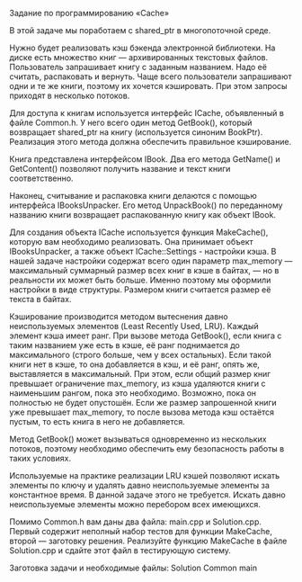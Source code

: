 Задание по программированию «Cache»
 

В этой задаче мы поработаем с shared_ptr в многопоточной среде.

Нужно будет реализовать кэш бэкенда электронной библиотеки. На диске есть множество книг — архивированных текстовых файлов. Пользователь запрашивает книгу с заданным названием. Надо её считать, распаковать и вернуть. Чаще всего пользователи запрашивают одни и те же книги, поэтому их хочется кэшировать. При этом запросы приходят в несколько потоков.

Для доступа к книгам используется интерфейс ICache, объявленный в файле Common.h. У него всего один метод GetBook(), который возвращает shared_ptr на книгу (используется синоним BookPtr). Реализация этого метода должна обеспечить правильное кэширование.

Книга представлена интерфейсом IBook. Два его метода GetName() и GetContent() позволяют получить название и текст книги соответственно.

Наконец, считывание и распаковка книги делаются с помощью интерфейса IBooksUnpacker. Его метод UnpackBook() по переданному названию книги возвращает распакованную книгу как объект IBook.

Для создания объекта ICache используется функция MakeCache(), которую вам необходимо реализовать. Она принимает объект IBooksUnpacker, а также объект ICache::Settings - настройки кэша. В нашей задаче настройки содержат всего один параметр max_memory — максимальный суммарный размер всех книг в кэше в байтах, — но в реальности их может быть больше. Именно поэтому мы оформили настройки в виде структуры. Размером книги считается размер её текста в байтах.

Кэширование производится методом вытеснения давно неиспользуемых элементов (Least Recently Used, LRU). Каждый элемент кэша имеет ранг. При вызове метода GetBook(), если книга с таким названием уже есть в кэше, её ранг поднимается до максимального (строго больше, чем у всех остальных). Если такой книги нет в кэше, то она добавляется в кэш, и её ранг, опять же, выставляется в максимальный. При этом, если общий размер книг превышает ограничение max_memory, из кэша удаляются книги с наименьшим рангом, пока это необходимо. Возможно, пока он полностью не будет опустошён. Если же размер запрошенной книги уже превышает max_memory, то после вызова метода кэш остаётся пустым, то есть книга в него не добавляется.

Метод GetBook() может вызываться одновременно из нескольких потоков, поэтому необходимо обеспечить ему безопасность работы в таких условиях.

Используемые на практике реализации LRU кэшей позволяют искать элементы по ключу и удалять давно неиспользуемые элементы за константное время. В данной задаче этого не требуется. Искать давно неиспользуемые элементы можно перебором всех имеющихся.

Помимо Common.h вам даны два файла: main.cpp и Solution.cpp. Первый содержит неполный набор тестов для функции MakeCache, второй — заготовку решения. Реализуйте функцию MakeCache в файле Solution.cpp и сдайте этот файл в тестирующую систему.

 
Заготовка задачи и необходимые файлы:
Solution
Common
main